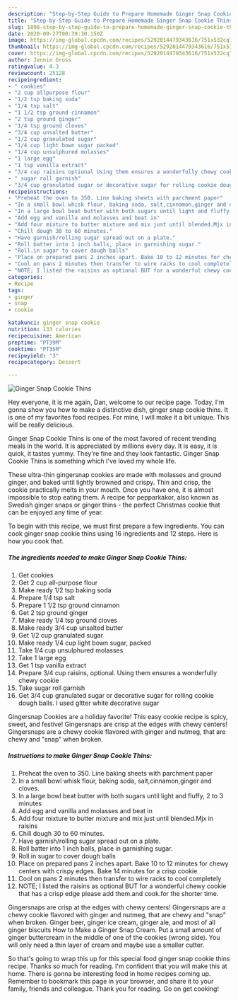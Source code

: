```yaml
---
description: "Step-by-Step Guide to Prepare Homemade Ginger Snap Cookie Thins"
title: "Step-by-Step Guide to Prepare Homemade Ginger Snap Cookie Thins"
slug: 1898-step-by-step-guide-to-prepare-homemade-ginger-snap-cookie-thins
date: 2020-09-27T00:39:30.150Z
image: https://img-global.cpcdn.com/recipes/5292014479343616/751x532cq70/ginger-snap-cookie-thins-recipe-main-photo.jpg
thumbnail: https://img-global.cpcdn.com/recipes/5292014479343616/751x532cq70/ginger-snap-cookie-thins-recipe-main-photo.jpg
cover: https://img-global.cpcdn.com/recipes/5292014479343616/751x532cq70/ginger-snap-cookie-thins-recipe-main-photo.jpg
author: Jennie Gross
ratingvalue: 4.3
reviewcount: 25128
recipeingredient:
- " cookies"
- "2 cup allpurpose flour"
- "1/2 tsp baking soda"
- "1/4 tsp salt"
- "1 1/2 tsp ground cinnamon"
- "2 tsp ground ginger"
- "1/4 tsp ground cloves"
- "3/4 cup unsalted butter"
- "1/2 cup granulated sugar"
- "1/4 cup light bown sugar packed"
- "1/4 cup unsulphured molasses"
- "1 large egg"
- "1 tsp vanilla extract"
- "3/4 cup raisins optional Using them ensures a wonderfully chewy cookie"
- " sugar roll garnish"
- "3/4 cup granulated sugar or decorative sugar for rolling cookie dough balls I used gltter white decorative sugar"
recipeinstructions:
- "Preheat the oven to 350. Line baking sheets with parchment paper"
- "In a small bowl whisk flour, baking soda, salt,cinnamon,ginger and cloves."
- "In a large bowl beat butter with both sugars until light and fluffy, 2 to 3 minutes"
- "Add egg and vanilla and molasses and beat in"
- "Add four mixture to butter mixture and mix just until blended.Mjx in raisins"
- "Chill dough 30 to 60 minutes."
- "Have garnish/rolling sugar spread out on a plate."
- "Roll batter into 1 inch balls, place in garnishing sugar."
- "Roll.in sugar to cover dough balls"
- "Place on prepared pans 2 inches apart. Bake 10 to 12 minutes for chewy centers with crispy edges. Bake 14 minutes for a crisp cookie"
- "Cool on pans 2 minutes then transfer to wire racks to cool completely"
- "NOTE; I listed the raisins as optional BUT for a wonderful chewy cookie that has a crisp edge please add them.and cook.for the shorter time."
categories:
- Recipe
tags:
- ginger
- snap
- cookie

katakunci: ginger snap cookie 
nutrition: 133 calories
recipecuisine: American
preptime: "PT39M"
cooktime: "PT35M"
recipeyield: "3"
recipecategory: Dessert

---
```



![Ginger Snap Cookie Thins](https://img-global.cpcdn.com/recipes/5292014479343616/751x532cq70/ginger-snap-cookie-thins-recipe-main-photo.jpg)

Hey everyone, it is me again, Dan, welcome to our recipe page. Today, I'm gonna show you how to make a distinctive dish, ginger snap cookie thins. It is one of my favorites food recipes. For mine, I will make it a bit unique. This will be really delicious.

Ginger Snap Cookie Thins is one of the most favored of recent trending meals in the world. It is appreciated by millions every day. It is easy, it is quick, it tastes yummy. They're fine and they look fantastic. Ginger Snap Cookie Thins is something which I've loved my whole life.

These ultra-thin gingersnap cookies are made with molasses and ground ginger, and baked until lightly browned and crispy. Thin and crisp, the cookie practically melts in your mouth. Once you have one, it is almost impossible to stop eating them. A recipe for pepparkakor, also known as Swedish ginger snaps or ginger thins - the perfect Christmas cookie that can be enjoyed any time of year.


To begin with this recipe, we must first prepare a few ingredients. You can cook ginger snap cookie thins using 16 ingredients and 12 steps. Here is how you cook that.

<!--inarticleads1-->

##### The ingredients needed to make Ginger Snap Cookie Thins:

1. Get  cookies
1. Get 2 cup all-purpose flour
1. Make ready 1/2 tsp baking soda
1. Prepare 1/4 tsp salt
1. Prepare 1 1/2 tsp ground cinnamon
1. Get 2 tsp ground ginger
1. Make ready 1/4 tsp ground cloves
1. Make ready 3/4 cup unsalted butter
1. Get 1/2 cup granulated sugar
1. Make ready 1/4 cup light bown sugar, packed
1. Take 1/4 cup unsulphured molasses
1. Take 1 large egg
1. Get 1 tsp vanilla extract
1. Prepare 3/4 cup raisins, optional. Using them ensures a wonderfully chewy cookie
1. Take  sugar roll garnish
1. Get 3/4 cup granulated sugar or decorative sugar for rolling cookie dough balls. I used gltter white decorative sugar


Gingersnap Cookies are a holiday favorite! This easy cookie recipe is spicy, sweet, and festive! Gingersnaps are crisp at the edges with chewy centers! Gingersnaps are a chewy cookie flavored with ginger and nutmeg, that are chewy and &#34;snap&#34; when broken. 

<!--inarticleads2-->

##### Instructions to make Ginger Snap Cookie Thins:

1. Preheat the oven to 350. Line baking sheets with parchment paper
1. In a small bowl whisk flour, baking soda, salt,cinnamon,ginger and cloves.
1. In a large bowl beat butter with both sugars until light and fluffy, 2 to 3 minutes
1. Add egg and vanilla and molasses and beat in
1. Add four mixture to butter mixture and mix just until blended.Mjx in raisins
1. Chill dough 30 to 60 minutes.
1. Have garnish/rolling sugar spread out on a plate.
1. Roll batter into 1 inch balls, place in garnishing sugar.
1. Roll.in sugar to cover dough balls
1. Place on prepared pans 2 inches apart. Bake 10 to 12 minutes for chewy centers with crispy edges. Bake 14 minutes for a crisp cookie
1. Cool on pans 2 minutes then transfer to wire racks to cool completely
1. NOTE; I listed the raisins as optional BUT for a wonderful chewy cookie that has a crisp edge please add them.and cook.for the shorter time.


Gingersnaps are crisp at the edges with chewy centers! Gingersnaps are a chewy cookie flavored with ginger and nutmeg, that are chewy and &#34;snap&#34; when broken. Ginger beer, ginger ice cream, ginger ale, and most of all ginger biscuits How to Make a Ginger Snap Cream. Put a small amount of ginger buttercream in the middle of one of the cookies (wrong side). You will only need a thin layer of cream and maybe use a smaller cutter. 

So that's going to wrap this up for this special food ginger snap cookie thins recipe. Thanks so much for reading. I'm confident that you will make this at home. There is gonna be interesting food in home recipes coming up. Remember to bookmark this page in your browser, and share it to your family, friends and colleague. Thank you for reading. Go on get cooking!
